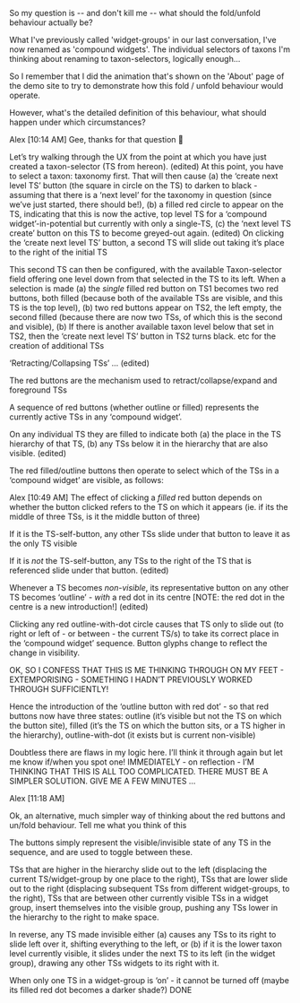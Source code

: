 So my question is -- and don't kill me -- what should the fold/unfold behaviour
actually be?

What I've previously called 'widget-groups' in our last conversation, I've now
renamed as 'compound widgets'.  The individual selectors of taxons I'm thinking
about renaming to taxon-selectors, logically enough...

So I remember that I did the animation that's shown on the 'About' page of the
demo site to try to demonstrate how this fold / unfold behaviour would operate.

However, what's the detailed definition of this behaviour, what should happen
under which circumstances?


Alex [10:14 AM]
Gee, thanks for that question :slightly_smiling_face:

Let’s try walking through the UX from the point at which you have just created a
taxon-selector (TS from hereon). (edited) At this point, you have to select a
taxon: taxonomy first. That will then cause (a) the ‘create next level TS’
button (the square in circle on the TS) to darken to black - assuming that there
is a ‘next level’ for the taxonomy in question (since we’ve just started, there
should be!), (b) a filled red circle to appear on the TS, indicating that this
is now the active, top level TS for a ‘compound widget’-in-potential but
currently with only a single-TS, (c) the ‘next level TS create’ button on this
TS to become greyed-out again. (edited) On clicking the ‘create next level TS’
button, a second TS will slide out taking it’s place to the right of the initial
TS

This second TS can then be configured, with the available Taxon-selector field
offering one level down from that selected in the TS to its left. When a
selection is made (a) the _single_ filled red button on TS1 becomes two red
buttons, both filled (because both of the available TSs are visible, and this TS
is the top level), (b) two red buttons appear on TS2, the left empty, the second
filled (because there are now two TSs, of which this is the second and visible),
(b) If there is another available taxon level below that set in TS2, then the
‘create next level TS’ button in TS2 turns black.  etc for the creation of
additional TSs

‘Retracting/Collapsing TSs’ … (edited)

The red buttons are the mechanism used to retract/collapse/expand and foreground TSs

A sequence of red buttons (whether outline or filled) represents the currently
active TSs in any ‘compound widget’.

On any individual TS they are filled to indicate both (a) the place in the TS
hierarchy of that TS, (b) any TSs below it in the hierarchy that are also
visible. (edited)

The red filled/outline buttons then operate to select which of the TSs in a
‘compound widget’ are visible, as follows:

Alex [10:49 AM]
The effect of clicking a _filled_ red button depends on whether the button clicked refers to the TS on which it appears (ie. if its the middle of three TSs, is it the middle button of three)

If it is the TS-self-button, any other TSs slide under that button to leave it
as the only TS visible

If it is _not_ the TS-self-button, any TSs to the right of the TS that is
referenced slide under that button. (edited)

Whenever a TS becomes _non-visible_, its representative button on any other TS
becomes ‘outline’ - _with_ a red dot in its centre [NOTE: the red dot in the
centre is a new introduction!] (edited)

Clicking any red outline-with-dot circle causes that TS only to slide out (to
right or left of - or between - the current TS/s) to take its correct place in
the ‘compound widget’ sequence. Button glyphs change to reflect the change in
visibility.

OK, SO I CONFESS THAT THIS IS ME THINKING THROUGH ON MY FEET - EXTEMPORISING - SOMETHING I HADN’T PREVIOUSLY WORKED THROUGH SUFFICIENTLY!

Hence the introduction of the ‘outline button with red dot’ - so that red
buttons now have three states: outline (it’s visible but not the TS on which the
button site), filled (it’s the TS on which the button sits, or a TS higher in
the hierarchy), outline-with-dot (it exists but is current non-visible)

Doubtless there are flaws in my logic here. I’ll think it through again but let
me know if/when you spot one!  IMMEDIATELY - on reflection - I’M THINKING THAT
THIS IS ALL TOO COMPLICATED. THERE MUST BE A SIMPLER SOLUTION. GIVE ME A FEW
MINUTES …

Alex [11:18 AM]

Ok, an alternative, much simpler way of thinking about the red buttons and
un/fold behaviour. Tell me what you think of this

The buttons simply represent the visible/invisible state of any TS in the
sequence, and are used to toggle between these.

TSs that are higher in the hierarchy slide out to the left (displacing the
current TS/widget-group by one place to the right), TSs that are lower slide out
to the right (displacing subsequent TSs from different widget-groups, to the
right), TSs that are between other currently visible TSs in a widget group,
insert themselves into the visible group, pushing any TSs lower in the hierarchy
to the right to make space.

In reverse, any TS made invisible either (a) causes any TSs to its right to
slide left over it, shifting everything to the left, or (b) if it is the lower
taxon level currently visible, it slides under the next TS to its left (in the
widget group), drawing any other TSs widgets to its right with it.

When only one TS in a widget-group is ‘on’ - it cannot be turned off (maybe its
filled red dot becomes a darker shade?)  DONE
